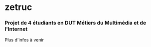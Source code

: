# zetruc

### Projet de 4 étudiants en DUT Métiers du Multimédia et de l'Internet
Plus d'infos à venir
